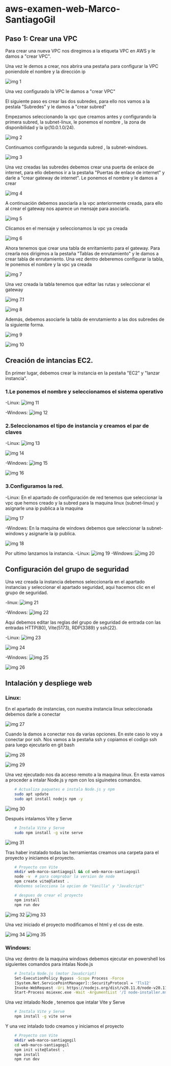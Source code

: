 # aws-examen-web-Marco-SantiagoGil

## Paso 1: Crear una VPC

Para crear una nueva VPC nos diregimos a la etiqueta VPC en AWS y le damos a "crear VPC".

Una vez le demos a crear, nos abrira una pestaña para configurar la VPC poniendole el nombre y la dirección ip

![img 1](./images/captura1.jpg)

Una vez configurado la VPC le damos a "crear VPC"

El siguiente paso es crear las dos subredes, para ello nos vamos a la pestala "Subredes" y le damos a "crear subred"

Empezamos seleccionando la vpc que creamos antes y configurando la primera subred, la subnet-linux, le ponemos el nombre , la zona de disponibilidad y la ip(10.0.1.0/24).

![img 2](./images/captura2-subredes.jpg)

Continuamos configurando la segunda subred , la subnet-windows.

![img 3](./images/captura3-subredes.jpg)

Una vez creadas las subredes debemos crear una puerta de enlace de internet, para ello debemos ir a la pestaña "Puertas de enlace de internet" y darle a "crear gateway de internet".
Le ponemos el nombre y le damos a crear

![img 4](./images/captura4-Gateway.jpg)

A continuación debemos asociarla a la vpc anteriormente creada, para ello al crear el gateway nos aparece un mensaje para asociarla.

![img 5](./images/captura5-AsociarVPC.jpg)

Clicamos en el mensaje y seleccionamos la vpc ya creada

![img 6](./images/captura6-AsociarVPC.jpg)

Ahora tenemos que crear una tabla de enritamiento para el gateway.
Para crearla nos dirigimos a la pestaña "Tablas de enrutamiento" y le damos a crear tabla de enrutamiento.
Una vez dentro deberemos configurar la tabla, le ponemos el nombre y la vpc ya creada

![img 7](./images/captura7-TablaEnrutamiento.jpg)

Una vez creada la tabla tenemos que editar las rutas y seleccionar el gateway

![img 7.1](./images/captura7.1-TablaEnrutamiento.png)

![img 8](./images/captura8-tabla-rutas-gateway.jpg)

Además, debemos asociarle la tabla de enrutamiento a las dos subredes de la siguiente forma.

![img 9](./images/captura9-Tablaenrutamiento_linux.jpg)

![img 10](./images/captura10-Tablaenrutamiento2_LINUX.jpg)

## Creación de intancias EC2.

 En primer lugar, debemos crear la instancia en la pestaña "EC2" y "lanzar instancia".
 
### 1.Le ponemos el nombre y seleccionamos el sistema operativo
-Linux:
![img 11](./images/captura11-Instancia_linux.jpg)

-Windows:
![img 12](./images/captura18-Instancia_windows.jpg)
 
### 2.Seleccionamos el tipo de instancia y creamos el par de claves
-Linux:
![img 13](./images/captura12-intancia_linux2.jpg)

![img 14](./images/captura13-claveLinux.jpg)

-Windows:
![img 15](./images/captura20-Instancia_windows2.jpg)

![img 16](./images/captura19-ClaveWindows.jpg)

### 3.Configuramos la red.
-Linux:
En el apartado de configuración de red tenemos que seleccionar la vpc que hemos creado y la subred para la maquina linux (subnet-linux) y asignarle una ip publica a la maquina

![img 17](./images/captura14-InstanciaLinux_confRed.jpg)

-Windows:
En la maquina de windows debemos que seleccionar la subnet-windows y asignarle la ip publica.

![img 18](./images/captura21-InstanciaWindows_confRed.jpg)


Por ultimo lanzamos la instancia.
-Linux:
![img 19](./images/captura14-InstanciaLinux3.jpg)
-Windows:
![img 20](./images/captura22-InstanciaWindows3.jpg)

## Configuración del grupo de seguridad
Una vez creada la instancia debemos seleccionarla en el apartado instancias y seleccionar el apartado seguridad, aqui hacemos clic en el grupo de seguridad.

-linux:
![img 21](./images/captura15-GrupoSeguridad_linux.jpg)

-Windows:
![img 22](./images/captura23-GrupoSeguridad_windows.jpg)

Aqui debemos editar las reglas del grupo de seguridad de entrada con las entradas HTTP(80), Vite(5173), RDP(3389) y ssh(22).

-Linux:
![img 23](./images/captura16-GrupoSeguridad_linux2.jpg)

![img 24](./images/captura17-GrupoSeguridad_linux3.jpg)

-Windows:
![img 25](./images/captura24-GrupoSeguridad_windows2.jpg)

![img 26](./images/captura25-GrupoSeguridad_windows3.jpg)

## Intalación y despliege web

### Linux:
En el apartado de instancias, con nuestra instancia linux seleccionada debemos darle a conectar

![img 27](./images/captura26.1-conexion-ssh-linux.png)

Cuando la damos a conectar nos da varias opciones. En este caso lo voy a conectar por ssh.
Nos vamos a la pestaña ssh y copiamos el codigo ssh para luego ejecutarlo en git bash 

![img 28](./images/captura26-conexion-ssh-linux.png)

![img 29](./images/captura27-conexion-ssh-linux2.png)

Una vez ejecutado nos da acceso remoto a la maquina linux.
En esta vamos a proceder a intalar Node.js y npm con los siguinetes comandos.

```bash
    # Actualiza paquetes e instala Node.js y npm
    sudo apt update
    sudo apt install nodejs npm -y
```

![img 30](./images/captura28-conexion-ssh-linux3.png)

Después intalamos Vite y Serve

```bash
    # Instala Vite y Serve
    sudo npm install -g vite serve
```
![img 31](./images/captura29-conexion-ssh-linux4.png)

Tras haber instalado todas las herramientas creamos una carpeta para el proyecto y iniciamos el proyecto.

```bash 
    # Proyecto con Vite
    mkdir web-marco-santiagogil && cd web-marco-santiagogil
    node -v  # para comprobar la version de node
    npm create vite@latest .
    #Debemos selecciona la opcion de "Vanilla" y "JavaScript"

    # despues de crear el proyecto
    npm install
    npm run dev
```
![img 32](./images/captura30-conexion-ssh-linux6.png)
![img 33](./images/captura30-conexion-ssh-linux5.png)

Una vez iniciado el proyecto modificamos el html y el css de este.

![img 34](./images/captura35-Modificacion-index.png)
![img 35](./images/captura36-Modificacion-css.png)

### Windows: 


Una vez dentro de la maquina windows debemos ejecutar en powershell los siguientes comandos para intalas Node.js

```bash
    # Instala Node.js (motor JavaScript)
    Set-ExecutionPolicy Bypass -Scope Process -Force
    [System.Net.ServicePointManager]::SecurityProtocol = 'Tls12'
    Invoke-WebRequest -Uri https://nodejs.org/dist/v20.11.0/node-v20.11.0-x64.msi -OutFile node-installer.ms
    Start-Process msiexec.exe -Wait -ArgumentList '/I node-installer.msi /quiet
```
Una vez intalado Node , tenemos que intalar Vite y Serve
```bash
    # Instala Vite y Serve
    npm install -g vite serve
```

Y una vez intalado todo creamos y iniciamos el proyecto

```bash
    # Proyecto con Vite
    mkdir web-marco-santiagogil
    cd web-marco-santiagogil
    npm init vite@latest .
    npm install
    npm run dev
```